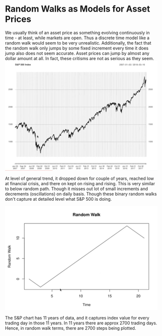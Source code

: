 <h1>Random Walks as Models for Asset Prices</h1>
We usually think of an asset price as something evolving continuously in time - at least, while markets are open. Thus a discrete time model like a random walk would seem to be very unrealistic. Additionally, the fact that the random walk only jumps by some fixed increment every time it does jump also does not seem accurate. Asset prices can jump by almost any dollar amount at all. In fact, these critisms are not as serious as they seem.

<img src="../Images/S5_RawSP500_series.png" alt="S&P 500 Index"/>

At level of general trend, it dropped down for couple of years, reached low at financial crisis, and there on kept on rising and rising. This is very similar to below random path. Though it misses out lot of small increments and decrements (oscillations) on daily basis. Though these binary random walks don't capture at detailed level what S&P 500 is doing.

<img src="../Images/S5_RandomWalk4.png" alt="Similar Random Walk"/>

The S&P chart has 11 years of data, and it captures index value for every trading day in those 11 years. In 11 years there are approx 2700 trading days. Hence, in random walk terms, there are 2700 steps being plotted. 
